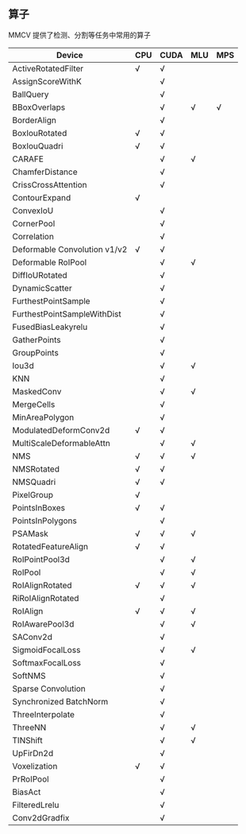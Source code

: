 ## 算子

MMCV 提供了检测、分割等任务中常用的算子

| Device                       | CPU | CUDA | MLU | MPS |
| ---------------------------- | --- | ---- | --- | --- |
| ActiveRotatedFilter          | √   | √    |     |     |
| AssignScoreWithK             |     | √    |     |     |
| BallQuery                    |     | √    |     |     |
| BBoxOverlaps                 |     | √    | √   | √   |
| BorderAlign                  |     | √    |     |     |
| BoxIouRotated                | √   | √    |     |     |
| BoxIouQuadri                 | √   | √    |     |     |
| CARAFE                       |     | √    | √   |     |
| ChamferDistance              |     | √    |     |     |
| CrissCrossAttention          |     | √    |     |     |
| ContourExpand                | √   |      |     |     |
| ConvexIoU                    |     | √    |     |     |
| CornerPool                   |     | √    |     |     |
| Correlation                  |     | √    |     |     |
| Deformable Convolution v1/v2 | √   | √    |     |     |
| Deformable RoIPool           |     | √    | √   |     |
| DiffIoURotated               |     | √    |     |     |
| DynamicScatter               |     | √    |     |     |
| FurthestPointSample          |     | √    |     |     |
| FurthestPointSampleWithDist  |     | √    |     |     |
| FusedBiasLeakyrelu           |     | √    |     |     |
| GatherPoints                 |     | √    |     |     |
| GroupPoints                  |     | √    |     |     |
| Iou3d                        |     | √    | √   |     |
| KNN                          |     | √    |     |     |
| MaskedConv                   |     | √    | √   |     |
| MergeCells                   |     | √    |     |     |
| MinAreaPolygon               |     | √    |     |     |
| ModulatedDeformConv2d        | √   | √    |     |     |
| MultiScaleDeformableAttn     |     | √    | √   |     |
| NMS                          | √   | √    | √   |     |
| NMSRotated                   | √   | √    |     |     |
| NMSQuadri                    | √   | √    |     |     |
| PixelGroup                   | √   |      |     |     |
| PointsInBoxes                | √   | √    |     |     |
| PointsInPolygons             |     | √    |     |     |
| PSAMask                      | √   | √    | √   |     |
| RotatedFeatureAlign          | √   | √    |     |     |
| RoIPointPool3d               |     | √    | √   |     |
| RoIPool                      |     | √    | √   |     |
| RoIAlignRotated              | √   | √    | √   |     |
| RiRoIAlignRotated            |     | √    |     |     |
| RoIAlign                     | √   | √    | √   |     |
| RoIAwarePool3d               |     | √    | √   |     |
| SAConv2d                     |     | √    |     |     |
| SigmoidFocalLoss             |     | √    | √   |     |
| SoftmaxFocalLoss             |     | √    |     |     |
| SoftNMS                      |     | √    |     |     |
| Sparse Convolution           |     | √    |     |     |
| Synchronized BatchNorm       |     | √    |     |     |
| ThreeInterpolate             |     | √    |     |     |
| ThreeNN                      |     | √    | √   |     |
| TINShift                     |     | √    | √   |     |
| UpFirDn2d                    |     | √    |     |     |
| Voxelization                 | √   | √    |     |     |
| PrRoIPool                    |     | √    |     |     |
| BiasAct                      |     | √    |     |     |
| FilteredLrelu                |     | √    |     |     |
| Conv2dGradfix                |     | √    |     |     |

